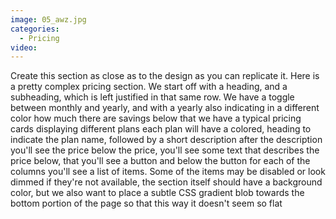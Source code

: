 ```yaml
---
image: 05_awz.jpg
categories:
  - Pricing
video:
---
```

Create this section as close as to the design as you can replicate it. Here is a pretty complex pricing section. We start off with a heading, and a subheading, which is left justified in that same row. We have a toggle between monthly and yearly, and with a yearly also indicating in a different color how much there are savings below that we have a typical pricing cards displaying different plans each plan will have a colored, heading to indicate the plan name, followed by a short description after the description you'll see the price below the price, you'll see some text that describes the price below, that you'll see a button and below the button for each of the columns you'll see a list of items. Some of the items may be disabled or look dimmed if they're not available, the section itself should have a background color, but we also want to place a subtle CSS gradient blob towards the bottom portion of the page so that this way it doesn't seem so flat
